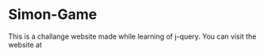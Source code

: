 # Simon-Game
This is a challange website made while learning of j-query. You can visit the website at 
